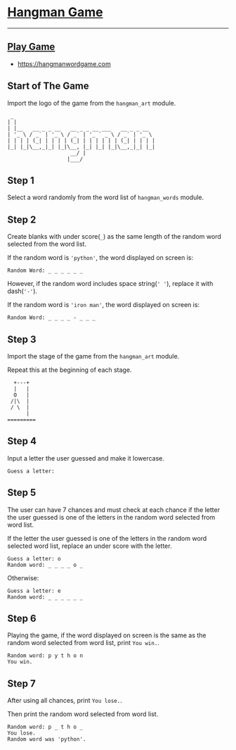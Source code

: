 # [Hangman Game]('https://en.wikipedia.org/wiki/Hangman_(game)')

<hr />

## [Play Game]('https://hangmanwordgame.com')
- https://hangmanwordgame.com


## Start of The Game
Import the logo of the game from the ```hangman_art``` module.
```
 _                                             
| |                                            
| |__   __ _ _ __   __ _ _ __ ___   __ _ _ __  
| '_ \ / _` | '_ \ / _` | '_ ` _ \ / _` | '_ \ 
| | | | (_| | | | | (_| | | | | | | (_| | | | |
|_| |_|\__,_|_| |_|\__, |_| |_| |_|\__,_|_| |_|
                    __/ |                      
                   |___/    
```

## Step 1
Select a word randomly from the word list of ```hangman_words``` module.

## Step 2
Create blanks with under score(```_```) as the same length of the random word selected from the word list.

If the random word is ```'python'```, the word displayed on screen is:
```
Random Word: _ _ _ _ _ _
```

However, if the random word includes space string(```' '```), replace it with dash(```'-'```).

If the random word is ```'iron man'```, the word displayed on screen is:
```
Random Word: _ _ _ _ - _ _ _
```

## Step 3
Import the stage of the game from the ```hangman_art``` module.

Repeat this at the beginning of each stage.
```
  +---+
  |   |
  O   |
 /|\  |
 / \  |
      |
=========
```

## Step 4
Input a letter the user guessed and make it lowercase.

```
Guess a letter: 
```

## Step 5
The user can have 7 chances and must check at each chance if the letter the user guessed is one of the letters in the random word selected from word list.

If the letter the user guessed is one of the letters in the random word selected word list, replace an under score with the letter.
```
Guess a letter: o
Random word: _ _ _ _ o _
```

Otherwise:
```
Guess a letter: e
Random word: _ _ _ _ _ _
```

## Step 6
Playing the game, if the word displayed on screen is the same as the random word selected from word list, print ```You win.```.
```
Random word: p y t h o n
You win.
```

## Step 7
After using all chances, print ```You lose.```.

Then print the random word selected from word list.
```
Random word: p _ t h o _
You lose.
Random word was 'python'.
```